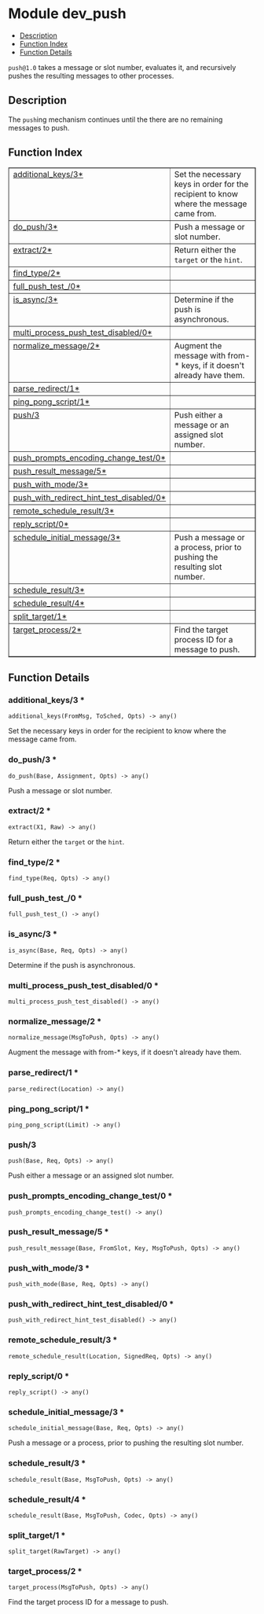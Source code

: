 

# Module dev_push #
* [Description](#description)
* [Function Index](#index)
* [Function Details](#functions)

`push@1.0` takes a message or slot number, evaluates it, and recursively
pushes the resulting messages to other processes.

<a name="description"></a>

## Description ##
The `push`ing mechanism
continues until the there are no remaining messages to push.<a name="index"></a>

## Function Index ##


<table width="100%" border="1" cellspacing="0" cellpadding="2" summary="function index"><tr><td valign="top"><a href="#additional_keys-3">additional_keys/3*</a></td><td>Set the necessary keys in order for the recipient to know where the
message came from.</td></tr><tr><td valign="top"><a href="#do_push-3">do_push/3*</a></td><td>Push a message or slot number.</td></tr><tr><td valign="top"><a href="#extract-2">extract/2*</a></td><td>Return either the <code>target</code> or the <code>hint</code>.</td></tr><tr><td valign="top"><a href="#find_type-2">find_type/2*</a></td><td></td></tr><tr><td valign="top"><a href="#full_push_test_-0">full_push_test_/0*</a></td><td></td></tr><tr><td valign="top"><a href="#is_async-3">is_async/3*</a></td><td>Determine if the push is asynchronous.</td></tr><tr><td valign="top"><a href="#multi_process_push_test_disabled-0">multi_process_push_test_disabled/0*</a></td><td></td></tr><tr><td valign="top"><a href="#normalize_message-2">normalize_message/2*</a></td><td>Augment the message with from-* keys, if it doesn't already have them.</td></tr><tr><td valign="top"><a href="#parse_redirect-1">parse_redirect/1*</a></td><td></td></tr><tr><td valign="top"><a href="#ping_pong_script-1">ping_pong_script/1*</a></td><td></td></tr><tr><td valign="top"><a href="#push-3">push/3</a></td><td>Push either a message or an assigned slot number.</td></tr><tr><td valign="top"><a href="#push_prompts_encoding_change_test-0">push_prompts_encoding_change_test/0*</a></td><td></td></tr><tr><td valign="top"><a href="#push_result_message-5">push_result_message/5*</a></td><td></td></tr><tr><td valign="top"><a href="#push_with_mode-3">push_with_mode/3*</a></td><td></td></tr><tr><td valign="top"><a href="#push_with_redirect_hint_test_disabled-0">push_with_redirect_hint_test_disabled/0*</a></td><td></td></tr><tr><td valign="top"><a href="#remote_schedule_result-3">remote_schedule_result/3*</a></td><td></td></tr><tr><td valign="top"><a href="#reply_script-0">reply_script/0*</a></td><td></td></tr><tr><td valign="top"><a href="#schedule_initial_message-3">schedule_initial_message/3*</a></td><td>Push a message or a process, prior to pushing the resulting slot number.</td></tr><tr><td valign="top"><a href="#schedule_result-3">schedule_result/3*</a></td><td></td></tr><tr><td valign="top"><a href="#schedule_result-4">schedule_result/4*</a></td><td></td></tr><tr><td valign="top"><a href="#split_target-1">split_target/1*</a></td><td></td></tr><tr><td valign="top"><a href="#target_process-2">target_process/2*</a></td><td>Find the target process ID for a message to push.</td></tr></table>


<a name="functions"></a>

## Function Details ##

<a name="additional_keys-3"></a>

### additional_keys/3 * ###

`additional_keys(FromMsg, ToSched, Opts) -> any()`

Set the necessary keys in order for the recipient to know where the
message came from.

<a name="do_push-3"></a>

### do_push/3 * ###

`do_push(Base, Assignment, Opts) -> any()`

Push a message or slot number.

<a name="extract-2"></a>

### extract/2 * ###

`extract(X1, Raw) -> any()`

Return either the `target` or the `hint`.

<a name="find_type-2"></a>

### find_type/2 * ###

`find_type(Req, Opts) -> any()`

<a name="full_push_test_-0"></a>

### full_push_test_/0 * ###

`full_push_test_() -> any()`

<a name="is_async-3"></a>

### is_async/3 * ###

`is_async(Base, Req, Opts) -> any()`

Determine if the push is asynchronous.

<a name="multi_process_push_test_disabled-0"></a>

### multi_process_push_test_disabled/0 * ###

`multi_process_push_test_disabled() -> any()`

<a name="normalize_message-2"></a>

### normalize_message/2 * ###

`normalize_message(MsgToPush, Opts) -> any()`

Augment the message with from-* keys, if it doesn't already have them.

<a name="parse_redirect-1"></a>

### parse_redirect/1 * ###

`parse_redirect(Location) -> any()`

<a name="ping_pong_script-1"></a>

### ping_pong_script/1 * ###

`ping_pong_script(Limit) -> any()`

<a name="push-3"></a>

### push/3 ###

`push(Base, Req, Opts) -> any()`

Push either a message or an assigned slot number.

<a name="push_prompts_encoding_change_test-0"></a>

### push_prompts_encoding_change_test/0 * ###

`push_prompts_encoding_change_test() -> any()`

<a name="push_result_message-5"></a>

### push_result_message/5 * ###

`push_result_message(Base, FromSlot, Key, MsgToPush, Opts) -> any()`

<a name="push_with_mode-3"></a>

### push_with_mode/3 * ###

`push_with_mode(Base, Req, Opts) -> any()`

<a name="push_with_redirect_hint_test_disabled-0"></a>

### push_with_redirect_hint_test_disabled/0 * ###

`push_with_redirect_hint_test_disabled() -> any()`

<a name="remote_schedule_result-3"></a>

### remote_schedule_result/3 * ###

`remote_schedule_result(Location, SignedReq, Opts) -> any()`

<a name="reply_script-0"></a>

### reply_script/0 * ###

`reply_script() -> any()`

<a name="schedule_initial_message-3"></a>

### schedule_initial_message/3 * ###

`schedule_initial_message(Base, Req, Opts) -> any()`

Push a message or a process, prior to pushing the resulting slot number.

<a name="schedule_result-3"></a>

### schedule_result/3 * ###

`schedule_result(Base, MsgToPush, Opts) -> any()`

<a name="schedule_result-4"></a>

### schedule_result/4 * ###

`schedule_result(Base, MsgToPush, Codec, Opts) -> any()`

<a name="split_target-1"></a>

### split_target/1 * ###

`split_target(RawTarget) -> any()`

<a name="target_process-2"></a>

### target_process/2 * ###

`target_process(MsgToPush, Opts) -> any()`

Find the target process ID for a message to push.

